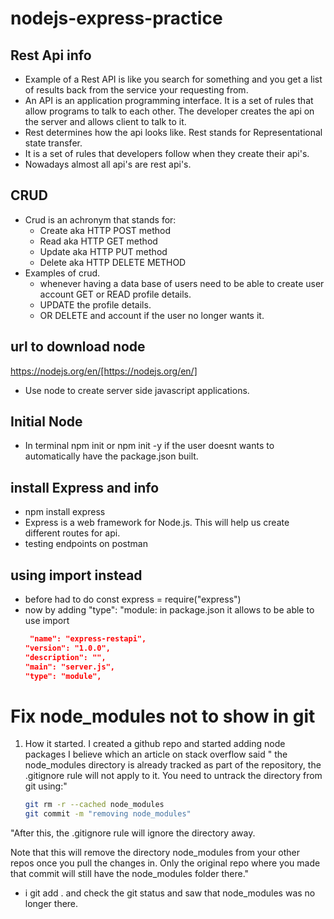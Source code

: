 # nodejs-express-practice
## Rest Api info
- Example of a Rest API is like you search for something and you get a list of results back from the service your requesting from. 
- An API is an application programming interface. It is a set of rules that allow programs to talk to each other. The developer creates the api on the server and allows client to talk to it.
- Rest determines how the api looks like. Rest stands for Representational state transfer.
- It is a set of rules that developers follow when 
they create their api's.
- Nowadays almost all api's are rest api's.
## CRUD 
- Crud is an achronym that stands for:
    - Create aka HTTP POST method
    - Read aka HTTP GET method
    - Update aka HTTP PUT method
    - Delete aka HTTP DELETE METHOD
- Examples of crud.
    - whenever having a data base of users need to be able to create user account GET or READ profile details. 
    - UPDATE the profile details. 
    - OR DELETE and account if the user no longer wants it.
## url to download node
https://nodejs.org/en/[https://nodejs.org/en/]
- Use node to create server side javascript applications.
## Initial Node
- In terminal npm init or npm init -y if the user doesnt wants to automatically have the package.json built.
## install Express and info
- npm install express
- Express is a web framework for Node.js. This will help us create different routes for api.
- testing endpoints on postman
## using import instead 
- before had to do const express = require("express")
- now by adding "type": "module: in package.json it allows to be able to use import
    ```json
     "name": "express-restapi",
  "version": "1.0.0",
  "description": "",
  "main": "server.js",
  "type": "module",
    ```
# Fix node_modules not to show in git
1. How it started. I created a github repo and started adding node packages I believe which an article on stack overflow said " the node_modules directory is already tracked as part of the repository, the .gitignore rule will not apply to it. You need to untrack the directory from git using:"
    ```zsh 
    git rm -r --cached node_modules
    git commit -m "removing node_modules"
    ```
"After this, the .gitignore rule will ignore the directory away.

Note that this will remove the directory node_modules from your other repos once you pull the changes in. Only the original repo where you made that commit will still have the node_modules folder there."
- i git add . and check the git status and saw that node_modules was no longer there. 